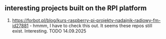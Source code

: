 <h2>interesting projects built on the RPI platform</h2>

1. https://forbot.pl/blog/kurs-raspberry-pi-projekty-nadajnik-radiowy-fm-id27881 - hmmm, I have to check this out. It seems these repos still exist. Interesting. TODO 14.09.2025
